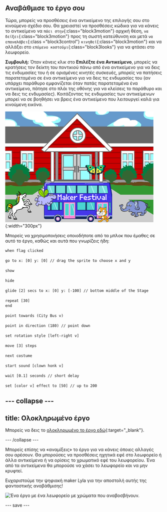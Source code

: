 ## Αναβάθμισε το έργο σου

Τώρα, μπορείς να προσθέσεις ένα αντικείμενο της επιλογής σου στο κινούμενο σχέδιο σου. Θα χρειαστεί να προσθέσεις κώδικα για να κάνεις το αντικείμενο να `πάει στην`{:class="block3motion"} αρχική θέση, `να δείξει`{:class="block3motion"} προς τη σωστή κατεύθυνση και μετά `να επαναλάβει`{:class ="block3control"} `κινηθεί`{:class="block3motion"} και να αλλάξει στο `επόμενο κοστούμι`{:class="block3looks"} για να φτάσει στο λεωφορείο.

**Συμβουλή:** Όταν κάνεις κλικ στο **Επιλέξτε ένα Αντικείμενο**, μπορείς να κρατήσεις τον δείκτη του ποντικιού πάνω από ένα αντικείμενο για να δεις τις ενδυμασίες του ή σε ορισμένες κινητές συσκευές, μπορείς να πατήσεις παρατεταμένα σε ένα αντικείμενο για να δεις τις ενδυμασίες του (αν υπάρχει παράθυρο εμφανίζεται όταν πατάς παρατεταμένα ένα αντικείμενο, πάτησε στο πλάι της οθόνης για να κλείσεις το παράθυρο και να δεις τις ενδυμασίες). Κοιτάζοντας τις ενδυμασίες των αντικείμενων μπορεί να σε βοηθήσει να βρεις ένα αντικείμενο που λειτουργεί καλά για κινούμενη εικόνα.

![Άλλα αντικείμενα κινούνται προς ένα λεωφορείο με κείμενο "Maker Festival".](images/bus-upgrade.png){:width="300px"}

Μπορείς να χρησιμοποιήσεις οποιοδήποτε από τα μπλοκ που έμαθες σε αυτό το έργο, καθώς και αυτά που γνωρίζεις ήδη:

```blocks3
when flag clicked

go to x: [0] y: [0] // drag the sprite to choose x and y

show

hide

glide [2] secs to x: [0] y: [-100] // bottom middle of the Stage

repeat [30]
end

point towards (City Bus v)

point in direction (180) // point down

set rotation style [left-right v]

move [3] steps

next costume

start sound [clown honk v]

wait [0.1] seconds // short delay

set [color v] effect to [50] // up to 200
```

--- collapse ---
---
title: Ολοκληρωμένο έργο
---

Μπορείς να δεις το [ολοκληρωμένο το έργο εδώ](https://scratch.mit.edu/projects/724160134/){:target="_blank"}.

--- /collapse ---

Μπορείς επίσης να «αναμίξεις» το έργο για να κάνεις όποιες αλλαγές σου αρέσουν. Θα μπορούσες να προσθέσεις ηχητικά εφέ στο λεωφορείο ή άλλα αντικείμενα ή να ορίσεις το χρωματικό εφέ του λεωφορείου. Ένα από τα αντικείμενα θα μπορούσε να χάσει το λεωφορείο και να μην κρυφτεί.

Ευχαριστούμε την ψηφιακή maker Lyla για την αποστολή αυτής της φανταστικής αναβάθμισης!

![Ένα έργο με ένα λεωφορείο με χρώματα που αναβοσβήνουν.](images/Lyla-bus.gif)

--- save ---
